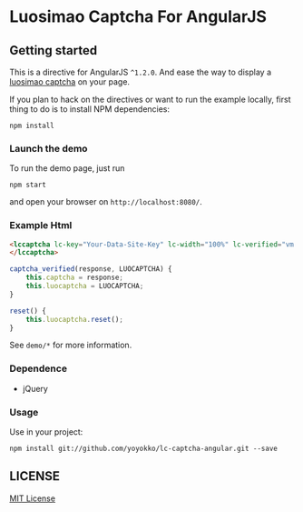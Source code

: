 Luosimao Captcha For AngularJS
=======================

## Getting started

This is a directive for AngularJS `^1.2.0`. And ease the way to display a [luosimao captcha](https://luosimao.com/service/captcha) on your page.

If you plan to hack on the directives or want to run the example locally, first thing to do is to install NPM dependencies:

```shell
npm install
```

### Launch the demo

To run the demo page, just run

```shell
npm start
```

and open your browser on `http://localhost:8080/`.

### Example Html

```html
<lccaptcha lc-key="Your-Data-Site-Key" lc-width="100%" lc-verified="vm.captcha_verified(resp, LUOCAPTCHA)">
</lccaptcha>
```

```javascript
captcha_verified(response, LUOCAPTCHA) {
    this.captcha = response;
    this.luocaptcha = LUOCAPTCHA;
}

reset() {
    this.luocaptcha.reset();
}
```

See `demo/*` for more information.

### Dependence

* jQuery

### Usage
 
Use in your project:

```shell
npm install git://github.com/yoyokko/lc-captcha-angular.git --save
```

## LICENSE ##

[MIT License](https://raw.githubusercontent.com/leftstick/BaiduMapForAngularJS/master/LICENSE)
